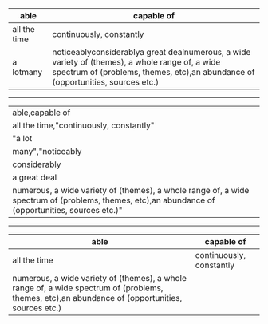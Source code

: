 | able         | capable of                                                                                                                                                                         |
|--------------|------------------------------------------------------------------------------------------------------------------------------------------------------------------------------------|
| all the time | continuously, constantly                                                                                                                                                           |
| a lotmany    | noticeablyconsiderablya great dealnumerous, a wide variety of (themes), a whole range of, a wide spectrum of (problems, themes, etc),an abundance of (opportunities, sources etc.) |


----
|                                                                                                                                                   | 
|---------------------------------------------------------------------------------------------------------------------------------------------------| 
| able,capable of                                                                                                                                   | 
| all the time,"continuously, constantly"                                                                                                           | 
| "a lot                                                                                                                                            | 
| many","noticeably                                                                                                                                 | 
| considerably                                                                                                                                      | 
| a great deal                                                                                                                                      | 
| numerous, a wide variety of (themes), a whole range of, a wide spectrum of (problems, themes, etc),an abundance of (opportunities, sources etc.)" | 

----
| able         | capable of                                                                                                                                                                            |
|--------------|---------------------------------------------------------------------------------------------------------------------------------------------------------------------------------------|
| all the time | continuously, constantly                                                                                                                                                              |
numerous, a wide variety of (themes), a whole range of, a wide spectrum of (problems, themes, etc),an abundance of (opportunities, sources etc.) |